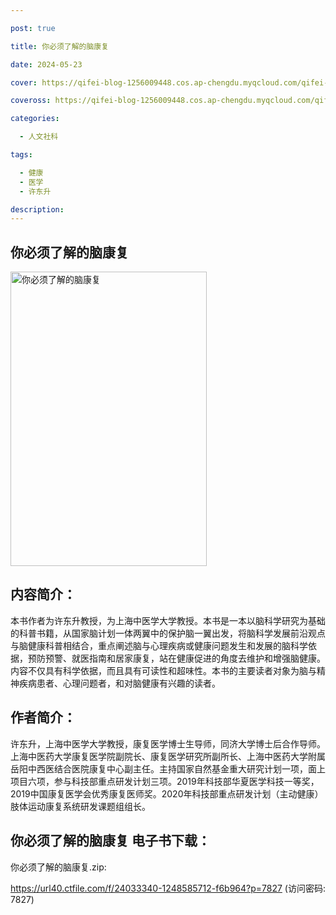 ```yaml
---

post: true

title: 你必须了解的脑康复

date: 2024-05-23

cover: https://qifei-blog-1256009448.cos.ap-chengdu.myqcloud.com/qifei-blog/663738900ea9cb1403a78787.jpg

coveross: https://qifei-blog-1256009448.cos.ap-chengdu.myqcloud.com/qifei-blog/663738900ea9cb1403a78787.jpg

categories:

  - 人文社科

tags:

  - 健康
  - 医学
  - 许东升

description:
---
```


## 你必须了解的脑康复
<img alt="你必须了解的脑康复 " class="aligncenter loading" data-was-processed="true" decoding="async" fetchpriority="high" height="471" src="https://qifei-blog-1256009448.cos.ap-chengdu.myqcloud.com/qifei-blog/663738900ea9cb1403a78787.jpg " style="cursor: zoom-in;" width="314"/>

## 内容简介：

本书作者为许东升教授，为上海中医学大学教授。本书是一本以脑科学研究为基础的科普书籍，从国家脑计划一体两翼中的保护脑一翼出发，将脑科学发展前沿观点与脑健康科普相结合，重点阐述脑与心理疾病或健康问题发生和发展的脑科学依据，预防预警、就医指南和居家康复，站在健康促进的角度去维护和增强脑健康。内容不仅具有科学依据，而且具有可读性和超味性。本书的主要读者对象为脑与精神疾病患者、心理问题者，和对脑健康有兴趣的读者。

## 作者简介：

许东升，上海中医学大学教授，康复医学博士生导师，同济大学博士后合作导师。上海中医药大学康复医学院副院长、康复医学研究所副所长、上海中医药大学附属岳阳中西医结合医院康复中心副主任。主持国家自然基金重大研究计划一项，面上项目六项，参与科技部重点研发计划三项。2019年科技部华夏医学科技一等奖，2019中国康复医学会优秀康复医师奖。2020年科技部重点研发计划（主动健康）肢体运动康复系统研发课题组组长。

## 你必须了解的脑康复 电子书下载：
你必须了解的脑康复.zip: 

https://url40.ctfile.com/f/24033340-1248585712-f6b964?p=7827 (访问密码: 7827)
